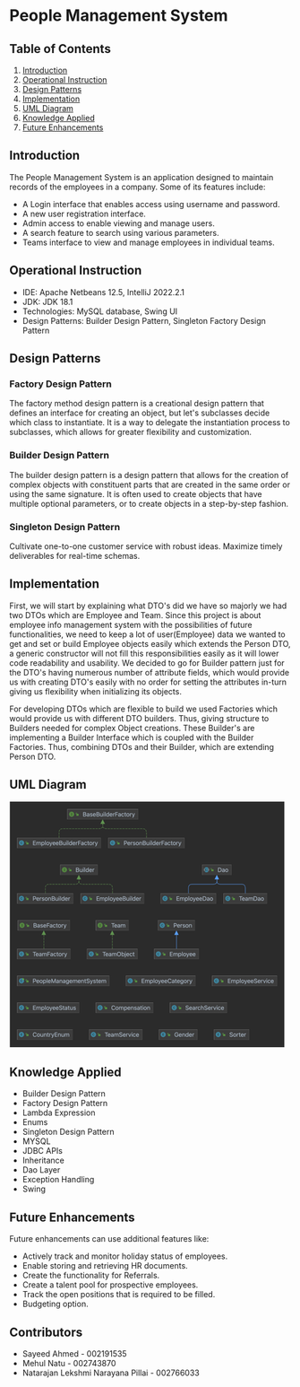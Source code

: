 # People Management System

## Table of Contents

1. [Introduction](#introduction)
2. [Operational Instruction](#operational-instruction)
3. [Design Patterns](#design-patterns)
4. [Implementation](#implementation)
5. [UML Diagram](#uml-diagram)
6. [Knowledge Applied](#knowledge-applied)
7. [Future Enhancements](#future-enhancements)

## Introduction

The People Management System is an application designed to maintain records of the employees in a company. Some of its features include:

- A Login interface that enables access using username and password.
- A new user registration interface.
- Admin access to enable viewing and manage users.
- A search feature to search using various parameters.
- Teams interface to view and manage employees in individual teams.

## Operational Instruction

- IDE: Apache Netbeans 12.5, IntelliJ 2022.2.1
- JDK: JDK 18.1
- Technologies: MySQL database, Swing UI
- Design Patterns: Builder Design Pattern, Singleton Factory Design Pattern

## Design Patterns

### Factory Design Pattern

The factory method design pattern is a creational design pattern that defines an interface for creating an object, but let's subclasses decide which class to instantiate. It is a way to delegate the instantiation process to subclasses, which allows for greater flexibility and customization.

### Builder Design Pattern

The builder design pattern is a design pattern that allows for the creation of complex objects with constituent parts that are created in the same order or using the same signature. It is often used to create objects that have multiple optional parameters, or to create objects in a step-by-step fashion.

### Singleton Design Pattern

Cultivate one-to-one customer service with robust ideas. Maximize timely deliverables for real-time schemas.

## Implementation

First, we will start by explaining what DTO's did we have so majorly we had two DTOs which are Employee and Team. Since this project is about employee info management system with the possibilities of future functionalities, we need to keep a lot of user(Employee) data we wanted to get and set or build Employee objects easily which extends the Person DTO, a generic constructor will not fill this responsibilities easily as it will lower code readability and usability. We decided to go for Builder pattern just for the DTO's having numerous number of attribute fields, which would provide us with creating DTO's easily with no order for setting the attributes in-turn giving us flexibility when initializing its objects.

For developing DTOs which are flexible to build we used Factories which would provide us with different DTO builders. Thus, giving structure to Builders needed for complex Object creations. These Builder's are implementing a Builder Interface which is coupled with the Builder Factories. Thus, combining DTOs and their Builder, which are extending Person DTO.

## UML Diagram

![img.png](img.png)

## Knowledge Applied

- Builder Design Pattern
- Factory Design Pattern
- Lambda Expression
- Enums
- Singleton Design Pattern
- MYSQL
- JDBC APIs
- Inheritance
- Dao Layer
- Exception Handling
- Swing

## Future Enhancements

Future enhancements can use additional features like:

- Actively track and monitor holiday status of employees.
- Enable storing and retrieving HR documents.
- Create the functionality for Referrals.
- Create a talent pool for prospective employees.
- Track the open positions that is required to be filled.
- Budgeting option.

## Contributors

- Sayeed Ahmed - 002191535
- Mehul Natu - 002743870
- Natarajan Lekshmi Narayana Pillai - 002766033


##
